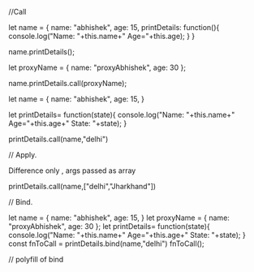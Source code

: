 //Call


<!-- varialtion 1 -->
let name = {
    name: "abhishek",
    age: 15,
    printDetails: function(){
        console.log("Name: "+this.name+"   Age="+this.age);
    }
}

name.printDetails();

let proxyName = {
    name: "proxyAbhishek",
    age: 30
};

name.printDetails.call(proxyName);


<!-- varialtion 2 -->

let name = {
    name: "abhishek",
    age: 15,
}

let printDetails= function(state){
        console.log("Name: "+this.name+"   Age="+this.age+"   State: "+state);
}

printDetails.call(name,"delhi")



// Apply.

Difference only , args passed as array

printDetails.call(name,["delhi","Jharkhand"])


// Bind.
<!-- bind is same to call, just it gives the copy , which can be invoked later on -->
let name = {
    name: "abhishek",
    age: 15,
}
let proxyName = {
    name: "proxyAbhishek",
    age: 30
};
let printDetails= function(state){
        console.log("Name: "+this.name+"   Age="+this.age+"   State: "+state);
}
const fnToCall = printDetails.bind(name,"delhi")
fnToCall();




// polyfill of bind

